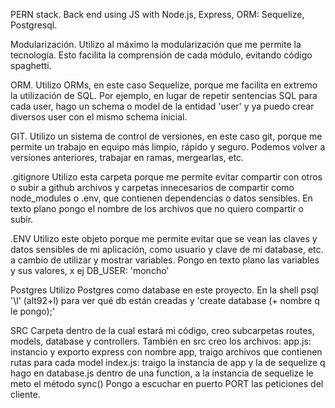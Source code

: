PERN stack.
Back end using JS with Node.js, Express, ORM: Sequelize, Postgresql.

Modularización.
    Utilizo al máximo la modularización que me permite la tecnología. Esto facilita la comprensión de cada módulo, evitando código spaghetti.

ORM.
    Utilizo ORMs, en este caso Sequelize, porque me facilita en extremo la utilización de SQL.
    Por ejemplo, en lugar de repetir sentencias SQL para cada user, hago un schema o model de la entidad
    'user' y ya puedo crear diversos user con el mismo schema inicial.

GIT.
    Utilizo un sistema de control de versiones, en este caso git, porque me permite un trabajo en equipo
    más limpio, rápido y seguro. Podemos volver a versiones anteriores, trabajar en ramas, mergearlas, etc.

.gitignore
    Utilizo esta carpeta porque me permite evitar compartir con otros o subir a github archivos y carpetas innecesarios de compartir como node_modules o .env, que contienen dependencias o datos sensibles.
    En texto plano pongo el nombre de los archivos que no quiero compartir o subir.

.ENV
    Utilizo este objeto porque me permite evitar que se vean las claves y datos sensibles de mi aplicación, como usuario y clave de mi database, etc. a cambio de utilizar y mostrar variables.
    Pongo en texto plano las variables y sus valores, x ej DB_USER: 'moncho'

Postgres
    Utilizo Postgres como database en este proyecto.
    En la shell psql '\l' (alt92+l) para ver qué db están creadas y 'create database (+ nombre q le pongo);'

SRC
    Carpeta dentro de la cual estará mi código, creo subcarpetas routes, models, database y controllers.
    También en src creo los archivos:
    app.js: instancio y exporto express con nombre app, traigo archivos que contienen rutas para cada model
    index.js:   traigo la instancia de app y la de sequelize q hago en database.js
                dentro de una function, a la instancia de sequelize le meto el método sync()
                Pongo a escuchar en puerto PORT las peticiones del cliente.